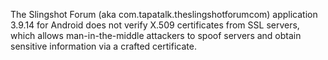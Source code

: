 The Slingshot Forum (aka com.tapatalk.theslingshotforumcom) application 3.9.14 for Android does not verify X.509 certificates from SSL servers, which allows man-in-the-middle attackers to spoof servers and obtain sensitive information via a crafted certificate.